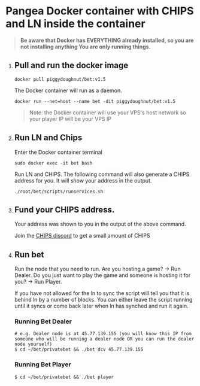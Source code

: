 # Pangea Docker container with CHIPS and LN inside the container


> **Be aware that Docker has EVERYTHING already installed, so you are not installing anything
You are only running things.**


1. ## Pull and run the docker image

    `docker pull piggydoughnut/bet:v1.5`

    The Docker container will run as a daemon.

    `docker run --net=host --name bet -dit piggydoughnut/bet:v1.5`

    > Note: the Docker container will use your VPS's host network so your player IP will be your VPS IP

2. ## Run LN and Chips

    Enter the Docker container terminal

    `sudo docker exec -it bet bash`

    Run LN and CHIPS. The following command will also generate a CHIPS address for you. It will show your address in the output.

    `./root/bet/scripts/runservices.sh`

3. ## Fund your CHIPS address. 

    Your address was shown to you in the output of the above command.
    
    Join the [CHIPS discord](https://discord.gg/bcSpzWb) to get a small amount of CHIPS

4. ## Run bet
    
    Run the node that you need to run. Are you hosting a game? -> Run Dealer. Do you just want to play the game and someone is hosting it for you? -> Run Player.
    
    If you have not allowed for the ln to sync the script will tell you that it is behind ln by a number of blocks.
You can either leave the script running until it syncs or come back later when ln has synched and run it again.

   ### Running Bet Dealer
    ```
    # e.g. Dealer node is at 45.77.139.155 (you will know this IP from someone who will be running a dealer node OR you can run the dealer node yourself)
    $ cd ~/bet/privatebet && ./bet dcv 45.77.139.155
    ```
   ### Running Bet Player
    ```
    $ cd ~/bet/privatebet && ./bet player
    ```

   

